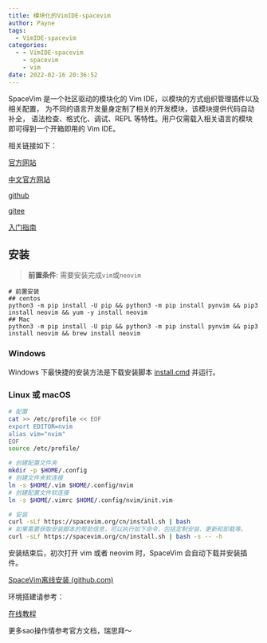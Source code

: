 ```yaml
---
title: 模块化的VimIDE-spacevim
author: Payne
tags:
  - VimIDE-spacevim
categories:
  - - VimIDE-spacevim
    - spacevim
    - vim
date: 2022-02-16 20:36:52
---
```


SpaceVim 是一个社区驱动的模块化的 Vim IDE，以模块的方式组织管理插件以及相关配置， 为不同的语言开发量身定制了相关的开发模块，该模块提供代码自动补全， 语法检查、格式化、调试、REPL 等特性。用户仅需载入相关语言的模块即可得到一个开箱即用的 Vim IDE。

相关链接如下：

[官方网站](https://spacevim.org/)

[中文官方网站](https://spacevim.org/cn/)

[github](https://github.com/SpaceVim/SpaceVim)

[gitee](https://gitee.com/spacevim/SpaceVim)

[入门指南](https://spacevim.org/cn/quick-start-guide/)

## 安装

>  **前置条件**: 需要安装完成`vim`或`neovim`

```
# 前置安装
## centos
python3 -m pip install -U pip && python3 -m pip install pynvim && pip3 install neovim && yum -y install neovim
## Mac
python3 -m pip install -U pip && python3 -m pip install pynvim && pip3 install neovim && brew install neovim
```



### Windows

Windows 下最快捷的安装方法是下载安装脚本 [install.cmd](https://spacevim.org/cn/install.cmd) 并运行。

### Linux 或 macOS

```bash
# 配置
cat >> /etc/profile << EOF
export EDITOR=nvim
alias vim="nvim"
EOF
source /etc/profile/

# 创建配置文件夹
mkdir -p $HOME/.config
# 创建文件夹软连接
ln -s $HOME/.vim $HOME/.config/nvim
# 创建配置文件软连接
ln -s $HOME/.vimrc $HOME/.config/nvim/init.vim
```



```bash
# 安装
curl -sLf https://spacevim.org/cn/install.sh | bash
# 如果需要获取安装脚本的帮助信息，可以执行如下命令，包括定制安装、更新和卸载等。
curl -sLf https://spacevim.org/cn/install.sh | bash -s -- -h
```

安装结束后，初次打开 vim 或者 neovim 时，SpaceVim 会自动下载并安装插件。

[SpaceVim离线安装 (github.com)](https://github.com/marmotedu/marmotVim)



环境搭建请参考：

[在线教程](https://spacevim.org/cn/quick-start-guide/#在线教程)





更多sao操作情参考官方文档，瑞思拜～
